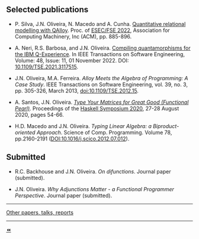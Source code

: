 ## Selected publications

* P. Silva, J.N. Oliveira, N. Macedo and A. Cunha. [Quantitative relational modelling with QAlloy](https://2022.esec-fse.org/track/fse-2022-research-papers#event-overview). Proc. of [ESEC/FSE 2022](https://2022.esec-fse.org/), Association for Computing Machinery, Inc (ACM), pp. 885-896.
<!--  A [Singapore](https://nus.edu.sg/oam/virtual-tour/utown/), Mon 14 - Fri 18 November 2022. -->

* A. Neri, R.S. Barbosa, and J.N. Oliveira. [Compiling quantamorphisms for the IBM Q-Experience](https://ieeexplore.ieee.org/document/9557827). In IEEE Transactions on Software Engineering, Volume: 48, Issue: 11, 01 November 2022. DOI: [10.1109/TSE.2021.3117515](https://ieeexplore.ieee.org/document/9557827).

* J.N. Oliveira, M.A. Ferreira. <em>Alloy Meets the Algebra of Programming: A Case Study</em>. IEEE Transactions on Software Engineering, vol. 39, no. 3, pp. 305-326, March 2013, [doi:10.1109/TSE.2012.15](http://www.computer.org/csdl/trans/ts/2013/03/tts2013030305-abs.html).

* A. Santos, J.N. Oliveira. <a href="https://dl.acm.org/doi/10.1145/3406088.3409019"><em>Type Your Matrices for Great Good (Functional Pearl)</em></a>. Proceedings of the [ Haskell Symposium 2020](https://www.haskell.org/haskell-symposium/2020/index.html), 27-28 August 2020, pages 54-66.

* H.D. Macedo and J.N. Oliveira. <em>Typing Linear Algebra: a Biproduct-oriented Approach</em>. Science of Comp. Programming. Volume 78, pp.2160-2191 ([DOI:10.1016/j.scico.2012.07.012](http://dx.doi.org/10.1016/j.scico.2012.07.012)).

## Submitted

* R.C. Backhouse and J.N. Oliveira. <em>On difunctions</em>. Journal paper (submitted).

* J.N. Oliveira. <em>Why Adjunctions Matter - a Functional Programmer Perspective</em>. Journal paper (submitted).

---

[Other papers, talks, reports](./publications)

---

[⏪](https://www.di.uminho.pt/~jno)

